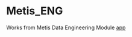 # Metis_ENG
Works from Metis Data Engineering Module
[app](https://rageofpaju-metis-eng-appfridge-scrounger-project-rev1-1trjwl.streamlit.app/)
